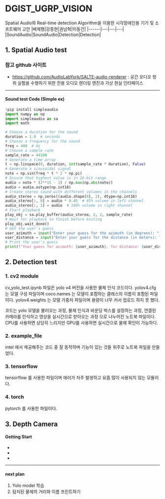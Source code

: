 # DGIST_UGRP_VISION
Spatial Audio와 Real-time detection Algorithm을 이용한 시각장애인용 기기 및 소프트웨어 고안
|배재형|강종현|권남혁|이동건|
|------|---|---|---|
|SoundAudio|SoundAudio|Detection|Detection|

## 1. Spatial Audio test

### 참고 github 사이트
- https://github.com/AudioLabYork/SALTE-audio-renderer : 공간 오디오 청취 실험을 수행하기 위한 전용 오디오 렌더링 엔진과 가상 현실 인터페이스
--------
#### Sound test Code (Simple ex)
```py
!pip install simpleaudio
import numpy as np
import simpleaudio as sa
import math

# Choose a duration for the sound
duration = 1.0  # seconds
# Choose a frequency for the sound
freq = 440  # Hz
# Choose a sample rate
sample_rate = 44100
# Generate a time array
t = np.linspace(0, duration, int(sample_rate * duration), False)
# Generate a sinusoidal signal
note = np.sin(freq * t * 2 * np.pi)
# Ensure that highest value is in 16-bit range
audio = note * (2**15 - 1) / np.max(np.abs(note))
audio = audio.astype(np.int16)
# Create stereo sound with different volumes in the channels
audio_stereo = np.zeros((audio.shape[0], 2), dtype=np.int16)
audio_stereo[:, 0] = audio * 0.45  # 45% volume in left channel
audio_stereo[:, 1] = audio  # 100% volume in right channel
# Start playback
play_obj = sa.play_buffer(audio_stereo, 2, 2, sample_rate)
# Wait for playback to finish before exiting
play_obj.wait_done()
# Get the user's guess
user_azimuth = input("Enter your guess for the azimuth (in degrees): ")
user_distance = input("Enter your guess for the distance (in meters): ")
# Print the user's guess
print(f"Your guess for azimuth: {user_azimuth}, for distance: {user_distance}")
```

## 2. Detection test
### 1. cv2 module
cv_yolo_test.ipynb 파일은 yolo v4 버전을 사용한 물체 인식 코드이다.
yolov4.cfg 는 모델 구성 파일이며 coco.names 는 모델이 포함하는 클래스의 이름이 포함된 파일이다.
yolov4.weights 는 모델 가중치 파일이며 용량이 너무 커서 업로드 하지 못 했다.

코드는 yolo 모델을 불러오는 과정, 물체 인식과 바운딩 박스를 설정하는 과정, 연결된 카메라를 인식하고 영상을 실시간으로 받아오는 과정 으로 나누어진 노트북 파일이다.
CPU를 사용하면 상당히 느리지만
GPU를 사용하면 실시간으로 물체 확인이 가능하다.


### 2. example_file
intel 에서 제공해주는 코드 중 잘 동작하며 기능이 있는 것들 위주로 노트북 파일을 만들었다.


### 3. tensorflow
tensorflow 를 사용한 파일이며 에러가 자주 발생하고 요즘 많이 사용되지 않는 모듈이다.


### 4. torch
pytorch 를 사용한 파일이다.


## 3. Depth Camera 
#### Getting Start 
-
-
-


---
#### next plan
1. Yolo model 학습
2. 탐지된 물체의 거리와 이름 프린트하기
